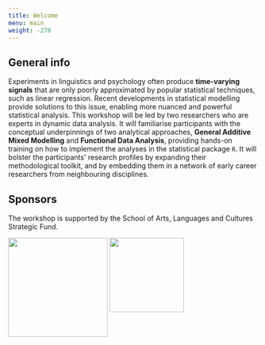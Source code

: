 ```yaml
---
title: Welcome
menu: main
weight: -270
---
```


## General info

Experiments in linguistics and psychology often produce **time-varying signals** that are only poorly approximated by popular statistical techniques, such as linear regression. Recent developments in statistical modelling provide solutions to this issue, enabling more nuanced and powerful statistical analysis. This workshop will be led by two researchers who are experts in dynamic data analysis. It will familiarise participants with the conceptual underpinnings of two analytical approaches, **General Additive Mixed Modelling** and **Functional Data Analysis**, providing hands-on training on how to implement the analyses in the statistical package `R`. It will bolster the participants' research profiles by expanding their methodological toolkit, and by embedding them in a network of early career researchers from neighbouring disciplines.

## Sponsors

The workshop is supported by the School of Arts, Languages and Cultures Strategic Fund.

<img src="../images/salc.svg" width=200 align="top"/>
<img src="../images/q-step.jpg" width=150 />
